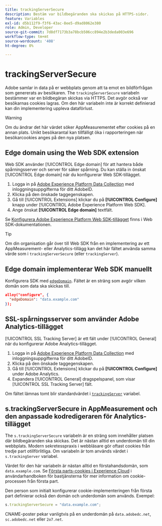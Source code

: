 ```yaml
---
title: trackingServerSecure
description: Bestäm var bildbegäranden ska skickas på HTTPS-sidor.
feature: Variables
exl-id: d5b112f9-f3f6-43ac-8ee5-d9ad8062e380
role: Admin, Developer
source-git-commit: 7d8df7173b3a78bcb506cc894e2b3deda003e696
workflow-type: tm+mt
source-wordcount: '408'
ht-degree: 0%

---
```


# trackingServerSecure

Adobe samlar in data på er webbplats genom att ta emot en bildförfrågan som genererats av besökaren. The `trackingServerSecure` variabeln bestämmer var en bildbegäran skickas via HTTPS. Det avgör också var besökarnas cookies lagras. Om den här variabeln inte är korrekt definierad kan din implementering uppleva dataförlust.

>[!WARNING]
>
>Om du ändrar det här värdet söker AppMeasurementet efter cookies på en annan plats. Unikt besökarantal kan tillfälligt öka i rapporteringen när besökarcookies anges på den nya platsen.

## Edge domain using the Web SDK extension

Web SDK använder [!UICONTROL Edge domain] för att hantera både spårningsserver och server för säker spårning. Du kan ställa in önskat [!UICONTROL Edge domain] när du konfigurerar Web SDK-tillägget.

1. Logga in på [Adobe Experience Platform Data Collection](https://experience.adobe.com/data-collection) med inloggningsuppgifterna för ditt AdobeID.
1. Klicka på den önskade taggegenskapen.
1. Gå till [!UICONTROL Extensions] klickar du på **[!UICONTROL Configure]** knapp under [!UICONTROL Adobe Experience Platform Web SDK].
1. Ange önskat **[!UICONTROL Edge domain]** textfält.

Se [Konfigurera Adobe Experience Platform Web SDK-tillägget](https://experienceleague.adobe.com/docs/experience-platform/edge/extension/web-sdk-extension-configuration.html) finns i Web SDK-dokumentationen.

>[!TIP]
>
>Om din organisation går över till Web SDK från en implementering av ett AppMeasurement- eller Analytics-tillägg kan det här fältet använda samma värde som i `trackingServerSecure` (eller `trackingServer`).

## Edge domain implementerar Web SDK manuellt

Konfigurera SDK med [`edgeDomain`](https://experienceleague.adobe.com/docs/experience-platform/edge/fundamentals/configuring-the-sdk.html). Fältet är en sträng som avgör vilken domän som data ska skickas till.

```json
alloy("configure", {
  "edgeDomain": "data.example.com"
});
```

## SSL-spårningsserver som använder Adobe Analytics-tillägget

[!UICONTROL SSL Tracking Server] är ett fält under [!UICONTROL General] när du konfigurerar Adobe Analytics-tillägget.

1. Logga in på [Adobe Experience Platform Data Collection](https://experience.adobe.com/data-collection) med inloggningsuppgifterna för ditt AdobeID.
2. Klicka på den önskade taggegenskapen.
3. Gå till [!UICONTROL Extensions] klickar du på **[!UICONTROL Configure]** under Adobe Analytics.
4. Expandera [!UICONTROL General] dragspelspanel, som visar [!UICONTROL SSL Tracking Server] fält.

Om fältet lämnas tomt blir standardvärdet i [`trackingServer`](trackingserver.md) variabel.

## s.trackingServerSecure in AppMeasurement och den anpassade kodredigeraren för Analytics-tillägget

The `s.trackingServerSecure` variabeln är en sträng som innehåller platsen där bildbegäranden ska skickas. Det är nästan alltid en underdomän till din webbplats. Modern sekretesspraxis i webbläsare gör oftast cookies från tredje part otillförlitliga. Om variabeln är tom används värdet i `s.trackingServer` variabel.

Värdet för den här variabeln är nästan alltid en förstahandsdomän, som `data.example.com`. Se [Första parts-cookies i Experience Cloud](https://experienceleague.adobe.com/docs/core-services/interface/ec-cookies/cookies-first-party.html) i användarhandboken för bastjänsterna för mer information om cookie-processen från första part.

Den person som initialt konfigurerar cookie-implementeringen från första part definierar också den domän och underdomän som används. Exempel:

```js
s.trackingServerSecure = "data.example.com";
```

CNAME-poster pekar vanligtvis på en underdomän på `data.adobedc.net`, `sc.adobedc.net` eller `2o7.net`.

